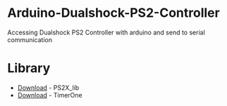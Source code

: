 # Arduino-Dualshock-PS2-Controller
Accessing Dualshock PS2 Controller with arduino and send to serial communication

# Library
* [Download](https://drive.google.com/open?id=1Ks4ctAFMjj8DuYhqNen_IvDjVrbousxW) - PS2X_lib
* [Download](https://drive.google.com/open?id=1SuKqOH8CaHN2e1UGnsbTdl1FF2wIye6b) - TimerOne
